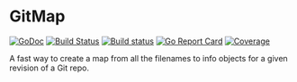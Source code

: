 # GitMap

[![GoDoc](https://godoc.org/github.com/bep/gitmap?status.svg)](https://godoc.org/github.com/bep/gitmap)
[![Build Status](https://travis-ci.org/bep/gitmap.svg)](https://travis-ci.org/bep/gitmap) [![Build status](https://ci.appveyor.com/api/projects/status/c8tu1wdoa4j7q81g?svg=true)](https://ci.appveyor.com/project/bjornerik/gitmap)
[![Go Report Card](https://goreportcard.com/badge/github.com/bep/gitmap)](https://goreportcard.com/report/github.com/bep/gitmap)
[![Coverage](http://gocover.io/_badge/github.com/bep/gitmap)](http://gocover.io/github.com/bep/gitmap)


A fast way to create a map from all the filenames to info objects for a given revision of a Git repo.
